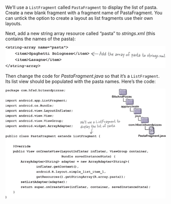 We’ll use a `ListFragment` called `PastaFragment` to display the list of pasta. Create a new blank fragment with a fragment name of PastaFragment. You can untick the option to create a layout as list fragments use their own layouts.

Next, add a new string array resource called “pasta” to *strings.xml* (this contains the names of the pasta):


![](.guides/img/15.png)

Then change the code for *PastaFragment.java* so that it’s a `ListFragment`. Its list view should be populated with the pasta names. Here’s the code:

![](.guides/img/16.png)